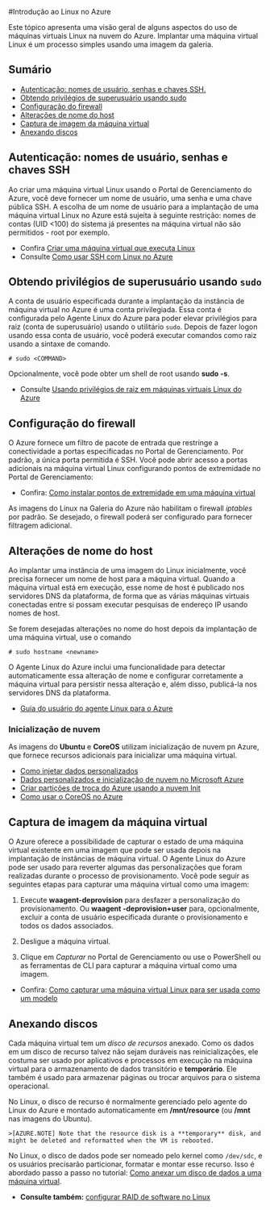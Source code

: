 <properties
	pageTitle="Introdução ao Linux no Azure - Tutorial do Azure"
	description="Saiba como usar máquinas virtuais Linux no Azure."
	services="virtual-machines"
	documentationCenter="python"
	authors="szarkos"
	manager="timlt"
	editor=""/>

<tags
	ms.service="virtual-machines"
	ms.workload="infrastructure-services"
	ms.tgt_pltfrm="vm-linux"
	ms.devlang="na"
	ms.topic="article"
	ms.date="06/11/2015"
	ms.author="szark"/>





#Introdução ao Linux no Azure

Este tópico apresenta uma visão geral de alguns aspectos do uso de máquinas virtuais Linux na nuvem do Azure. Implantar uma máquina virtual Linux é um processo simples usando uma imagem da galeria.

## Sumário ##

* [Autenticação: nomes de usuário, senhas e chaves SSH.](#authentication)
* [Obtendo privilégios de superusuário usando sudo](#superuserprivileges)
* [Configuração do firewall](#firewallconfiguration)
* [Alterações de nome do host](#hostnamechanges)
* [Captura de imagem da máquina virtual](#virtualmachine)
* [Anexando discos](#attachingdisks)

## <a id="authentication"></a>Autenticação: nomes de usuário, senhas e chaves SSH

Ao criar uma máquina virtual Linux usando o Portal de Gerenciamento do Azure, você deve fornecer um nome de usuário, uma senha e uma chave pública SSH. A escolha de um nome de usuário para a implantação de uma máquina virtual Linux no Azure está sujeita à seguinte restrição: nomes de contas (UID <100) do sistema já presentes na máquina virtual não são permitidos - root por exemplo.


 - Confira [Criar uma máquina virtual que executa Linux](virtual-machines-linux-tutorial.md)
 - Consulte [Como usar SSH com Linux no Azure](../linux-use-ssh-key.md)


## <a id="superuserprivileges"></a>Obtendo privilégios de superusuário usando `sudo`

A conta de usuário especificada durante a implantação da instância de máquina virtual no Azure é uma conta privilegiada. Essa conta é configurada pelo Agente Linux do Azure para poder elevar privilégios para raiz (conta de superusuário) usando o utilitário `sudo`. Depois de fazer logon usando essa conta de usuário, você poderá executar comandos como raiz usando a sintaxe de comando.

	# sudo <COMMAND>

Opcionalmente, você pode obter um shell de root usando **sudo -s**.

- Consulte [Usando privilégios de raiz em máquinas virtuais Linux do Azure](virtual-machines-linux-use-root-privileges.md)


## <a id="firewallconfiguration"></a>Configuração do firewall

O Azure fornece um filtro de pacote de entrada que restringe a conectividade a portas especificadas no Portal de Gerenciamento. Por padrão, a única porta permitida é SSH. Você pode abrir acesso a portas adicionais na máquina virtual Linux configurando pontos de extremidade no Portal de Gerenciamento:

 - Confira: [Como instalar pontos de extremidade em uma máquina virtual](virtual-machines-set-up-endpoints.md)

As imagens do Linux na Galeria do Azure não habilitam o firewall *iptables* por padrão. Se desejado, o firewall poderá ser configurado para fornecer filtragem adicional.


## <a id="hostnamechanges"></a>Alterações de nome do host

Ao implantar uma instância de uma imagem do Linux inicialmente, você precisa fornecer um nome de host para a máquina virtual. Quando a máquina virtual está em execução, esse nome de host é publicado nos servidores DNS da plataforma, de forma que as várias máquinas virtuais conectadas entre si possam executar pesquisas de endereço IP usando nomes de host.

Se forem desejadas alterações no nome do host depois da implantação de uma máquina virtual, use o comando

	# sudo hostname <newname>

O Agente Linux do Azure inclui uma funcionalidade para detectar automaticamente essa alteração de nome e configurar corretamente a máquina virtual para persistir nessa alteração e, além disso, publicá-la nos servidores DNS da plataforma.

 - [Guia do usuário do agente Linux para o Azure](virtual-machines-linux-agent-user-guide.md)

### Inicialização de nuvem
As imagens do **Ubuntu** e **CoreOS** utilizam inicialização de nuvem pn Azure, que fornece recursos adicionais para inicializar uma máquina virtual.

 - [Como injetar dados personalizados](virtual-machines-how-to-inject-custom-data.md)
 - [Dados personalizados e inicialização de nuvem no Microsoft Azure](http://azure.microsoft.com/blog/2014/04/21/custom-data-and-cloud-init-on-windows-azure/)
 - [Criar partições de troca do Azure usando a nuvem Init](https://wiki.ubuntu.com/AzureSwapPartitions)
 - [Como usar o CoreOS no Azure](virtual-machines-linux-coreos-how-to.md)


## <a id="virtualmachine"></a>Captura de imagem da máquina virtual

O Azure oferece a possibilidade de capturar o estado de uma máquina virtual existente em uma imagem que pode ser usada depois na implantação de instâncias de máquina virtual. O Agente Linux do Azure pode ser usado para reverter algumas das personalizações que foram realizadas durante o processo de provisionamento. Você pode seguir as seguintes etapas para capturar uma máquina virtual como uma imagem:

1. Execute **waagent-deprovision** para desfazer a personalização do provisionamento. Ou **waagent -deprovision+user** para, opcionalmente, excluir a conta de usuário especificada durante o provisionamento e todos os dados associados.

2. Desligue a máquina virtual.

3. Clique em *Capturar* no Portal de Gerenciamento ou use o PowerShell ou as ferramentas de CLI para capturar a máquina virtual como uma imagem.

 - Confira: [Como capturar uma máquina virtual Linux para ser usada como um modelo](virtual-machines-linux-capture-image.md)


## <a id="attachingdisks"></a>Anexando discos

Cada máquina virtual tem um *disco de recursos* anexado. Como os dados em um disco de recurso talvez não sejam duráveis nas reinicializações, ele costuma ser usado por aplicativos e processos em execução na máquina virtual para o armazenamento de dados transitório e **temporário**. Ele também é usado para armazenar páginas ou trocar arquivos para o sistema operacional.

No Linux, o disco de recurso é normalmente gerenciado pelo agente do Linux do Azure e montado automaticamente em **/mnt/resource** (ou **/mnt** nas imagens do Ubuntu).


	>[AZURE.NOTE] Note that the resource disk is a **temporary** disk, and might be deleted and reformatted when the VM is rebooted.

No Linux, o disco de dados pode ser nomeado pelo kernel como `/dev/sdc`, e os usuários precisarão particionar, formatar e montar esse recurso. Isso é abordado passo a passo no tutorial: [Como anexar um disco de dados a uma máquina virtual](virtual-machines-linux-how-to-attach-disk.md).

 - **Consulte também:** [configurar RAID de software no Linux](virtual-machines-linux-configure-raid.md)
 

<!---HONumber=July15_HO1-->